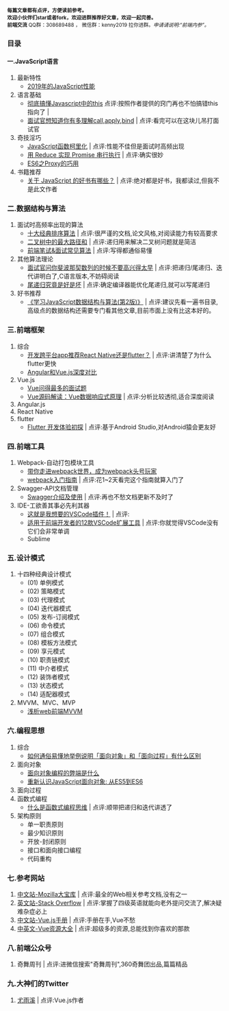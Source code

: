 <small>**每篇文章都有点评，方便读前参考。**
<br/>**欢迎小伙伴们star或者fork，欢迎进群推荐好文章，欢迎一起完善。**
<br/>**前端交流** QQ群：308689488 ， 微信群：kenny2019 拉你进群。*申请请说明:“前端内参”。*</small>

### 目录 
#### 一.JavaScript语言
1. 最新特性
    * [2019年的JavaScript性能](https://juejin.im/post/5d1f27285188252f275fdbb6)
1. 语言基础
    * [彻底搞懂Javascript中的this](https://www.cnblogs.com/kaima/p/javascript_this.html) 
    点评:按照作者提供的窍门再也不怕搞错this指向了 |
    * [面试官想知道你有多理解call,apply,bind](https://mp.weixin.qq.com/s/DlUJq0JJzHjnPwCI_SAI5Q) | 点评:看完可以在这块儿吊打面试官
1. 奇技淫巧
    * [JavaScript函数柯里化](https://zhuanlan.zhihu.com/p/31271179) | 点评:性能不佳但是面试时高频出现
    * [用 Reduce 实现 Promise 串行执行](https://zhuanlan.zhihu.com/p/47896370) | 点评:确实很妙
    * [ES6之Proxy的巧用](https://zhuanlan.zhihu.com/p/75407419)
1. 书籍推荐
    * [关于 JavaScript 的好书有哪些？](https://www.zhihu.com/question/19562698/answer/89480175) | 点评:绝对都是好书，我都读过,但我不是此文作者

### 二.数据结构与算法
1. 面试时高频率出现的算法
    * [十大经典排序算法](https://www.runoob.com/w3cnote/ten-sorting-algorithm.html) | 点评:很严谨的文档,论文风格,对阅读能力有较高要求
    * [二叉树中的最大路径和](https://zhuanlan.zhihu.com/p/77213607) | 点评:递归用来解决二叉树问题就是简洁
    * [前端笔试&面试常见算法](https://juejin.im/post/5b72f0caf265da282809f3b5#heading-17) | 点评:写得都通俗易懂
1. 其他算法理论
    * [面试官问你斐波那契数列的时候不要高兴得太早](https://zhuanlan.zhihu.com/p/54378423) | 点评:把递归/尾递归、迭代讲明白了,C语言版本,不妨碍阅读
    * [尾递归究竟是好是坏](https://www.zhihu.com/question/49368021/answer/115631284) | 点评:确定编译器能优化尾递归,就可以写尾递归
1. 好书推荐
    * [《学习JavaScript数据结构与算法(第2版)》](https://book.douban.com/subject/27129352/) | 点评:建议先看一遍书目录,高级点的数据结构还需要专门看其他文章,目前市面上没有比这本好的。

### 三.前端框架
1. 综合
    * [开发跨平台app推荐React Native还是flutter？](https://www.zhihu.com/question/307298908/answer/569471390) | 点评:讲清楚了为什么flutter更快
    * [Angular和Vue.js深度对比](https://www.cnblogs.com/scode2/p/8820613.html)
1. Vue.js
    * [Vue问得最多的面试题](https://zhuanlan.zhihu.com/p/53703176)
    * [Vue源码解读：Vue数据响应式原理](https://www.jianshu.com/p/1032ecd62b3a) | 点评:分析比较透彻,适合深度阅读
1. Angular.js
1. React Native
1. flutter
    * [Flutter 开发体验初探](https://zhuanlan.zhihu.com/p/78344178) | 点评:基于Android Studio,对Android猿会更友好

### 四.前端工具
1. Webpack-自动打包模块工具
    * [带你走进webpack世界，成为webpack头号玩家](https://juejin.im/post/5ac9dc9af265da23884d5543)
    * [webpack入门指南](https://webpack.docschina.org/guides/) | 点评:花1~2天看完这个指南就算入门了
1. Swagger-API文档管理
    * [Swagger介绍及使用](https://www.jianshu.com/p/349e130e40d5) | 点评:再也不愁文档更新不及时了
1. IDE-工欲善其事必先利其器
    * [这就是我想要的VSCode插件！](https://zhuanlan.zhihu.com/p/36020180) | 点评:
    * [适用于前端开发者的12款VSCode扩展工具](https://zhuanlan.zhihu.com/p/37090453) | 点评:你就觉得VSCode没有它们会非常单调
    * Sublime

### 五.设计模式
1. 十四种经典设计模式
    * (01) 单例模式
    * (02) 策略模式
    * (03) 代理模式
    * (04) 迭代器模式
    * (05) 发布-订阅模式
    * (06) 命令模式
    * (07) 组合模式
    * (08) 模板方法模式
    * (09) 享元模式
    * (10) 职责链模式
    * (11) 中介者模式
    * (12) 装饰者模式
    * (13) 状态模式
    * (14) 适配器模式
1. MVVM、MVC、MVP
    * [浅析web前端MVVM](https://zhuanlan.zhihu.com/p/54355504)

### 六.编程思想
1. 综合
    * [如何通俗易懂地举例说明「面向对象」和「面向过程」有什么区别](https://www.zhihu.com/question/27468564/answer/103253765)
1. 面向对象
    * [面向对象编程的弊端是什么](https://www.zhihu.com/question/20275578/answer/26577791)
    * [重新认识JavaScript面向对象: 从ES5到ES6](https://zhuanlan.zhihu.com/p/33658346)
1. 面向过程
1. 函数式编程
    * [什么是函数式编程思维](https://www.zhihu.com/question/28292740/answer/40336090) | 点评:顺带把递归和迭代讲透了
1. 架构原则
    * 单一职责原则
    * 最少知识原则
    * 开放-封闭原则
    * 接口和面向接口编程
    * 代码重构

### 七.参考网站
1. [中文站-Mozilla大宝库](https://developer.mozilla.org/zh-CN/docs/Web) | 点评:最全的Web相关参考文档,没有之一
1. [英文站-Stack Overflow](https://stackoverflow.com/) | 点评:掌握了四级英语就能向老外提问交流了,解决疑难杂症必上
1. [中文站-Vue.js手册](https://www.w3cschool.cn/aekdgs/) | 点评:手册在手,Vue不愁
1. [中英文-Vue资源大全](https://github.com/vuejs/awesome-vue) | 点评:超级多的资源,总能找到你喜欢的那款

### 八.前端公众号
1. 奇舞周刊 | 点评:进微信搜索"奇舞周刊",360奇舞团出品,篇篇精品

### 九.大神们的Twitter
1. [尤雨溪](https://twitter.com/youyuxi) | 点评:Vue.js作者